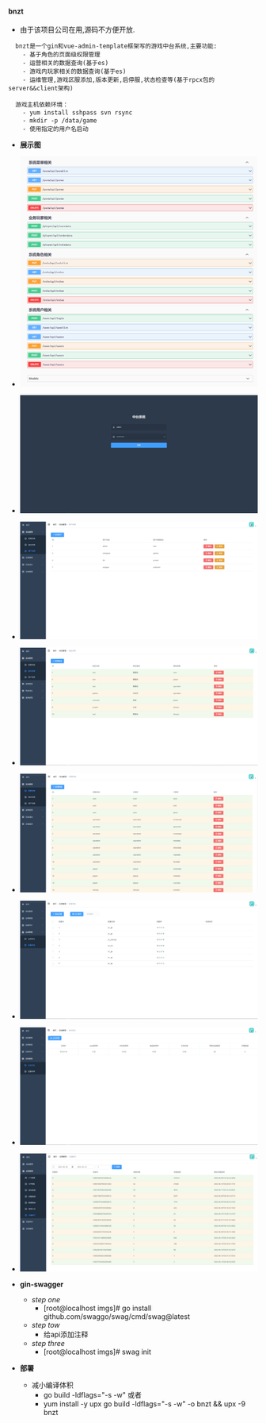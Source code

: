 #### bnzt

* 由于该项目公司在用,源码不方便开放.

```
  bnzt是一个gin和vue-admin-template框架写的游戏中台系统,主要功能:
    - 基于角色的页面级权限管理
    - 运营相关的数据查询(基于es)
    - 游戏内玩家相关的数据查询(基于es)
    - 运维管理,游戏区服添加,版本更新,启停服,状态检查等(基于rpcx包的server&&client架构)

  游戏主机依赖环境：
    - yum install sshpass svn rsync
    - mkdir -p /data/game
    - 使用指定的用户名启动

```


* **展示图**
* ![alt text](imgs/ite.png)
* ![alt text](imgs/login.png)
* ![alt text](imgs/user.png)
* ![alt text](imgs/role.png)
* ![alt text](imgs/menu.png)
* ![alt text](imgs/zone.png)
* ![alt text](imgs/host.png)
* ![alt text](imgs/recharge.png)
* **gin-swagger**
  * *step one*
    * [root@localhost imgs]# go install github.com/swaggo/swag/cmd/swag@latest
  * *step tow*
    * 给api添加注释
  * *step three*
    * [root@localhost imgs]# swag init


* **部署**
  * 减小编译体积
    - go build -ldflags="-s -w" 或者
    - yum install -y upx
    go build -ldflags="-s -w" -o bnzt && upx -9 bnzt
